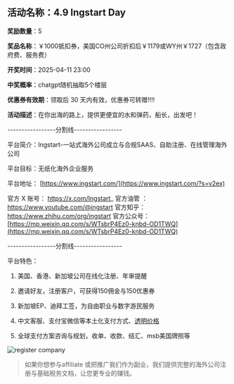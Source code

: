 ## 活动名称：4.9 Ingstart Day

**奖励数量**：5

**奖品名称**：￥1000抵扣券，美国CO州公司折扣后￥1179或WY州￥1727（包含政府费、服务费）

**开奖时间**：2025-04-11 23:00

**中奖概率**：chatgpt随机抽取5个楼层

**优惠券有效期**：领取后 30 天内有效，优惠券可转赠!!!!

**活动描述**：在你出海的路上，提供更便宜的水和弹药，船长，出发吧！

-----------------分割线-----------------

平台简介：Ingstart-一站式海外公司成立与合规SAAS、自助注册、在线管理海外公司

平台目标：无纸化海外企业服务

平台地址： [https://www.ingstart.com/](https://www.ingstart.com/?s=v2ex)

官方 X 账号： https://x.com/Ingstart_
官方油管 ：https://www.youtube.com/@ingstart
官方知乎：https://www.zhihu.com/org/ingstart
官方公众号：[https://mp.weixin.qq.com/s/WTsbrP4Ez0-knbd-OD1TWQ](https://mp.weixin.qq.com/s/WTsbrP4Ez0-knbd-OD1TWQ)

-----------------分割线-----------------

平台特色：

1. 美国、香港、新加坡公司在线化注册、年审提醒

2. 邀请好友，注册客户，可获得150佣金与150优惠券

3. 新加坡EP、迪拜工签，为自由职业与数字游民服务
4. 中文客服、支付宝微信等本土化支付方式、[透明价格]([(https://www.ingstart.com/en/price)])
5. 全球支付方案咨询与规划，收单、收款、结汇、msb美国牌照等

![register company](https://www.ingstart.com/_next/image?url=https%3A%2F%2Foss.ingstart.com%2Fuser%2F20241024152712afdfc56f5b3e.webp&w=3840&q=75)

> 如果你想参与affiliate 或把推广我们作为副业，我们提供完整的海外公司注册与基础税务文档，让您更专业的赚钱。


